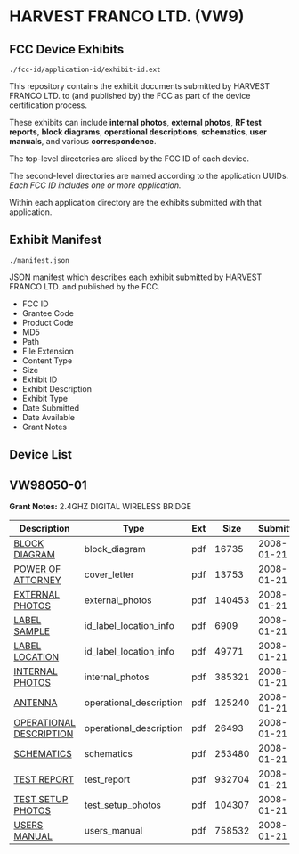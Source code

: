# HARVEST FRANCO LTD. (VW9)
## FCC Device Exhibits

```
./fcc-id/application-id/exhibit-id.ext
```

This repository contains the exhibit documents submitted by HARVEST FRANCO LTD. to (and published by) the FCC as part of the device certification process.

These exhibits can include **internal photos**, **external photos**, **RF test reports**, **block diagrams**, **operational descriptions**, **schematics**, **user manuals**, and various **correspondence**.

The top-level directories are sliced by the FCC ID of each device.

The second-level directories are named according to the application UUIDs. *Each FCC ID includes one or more application.*

Within each application directory are the exhibits submitted with that application. 

## Exhibit Manifest

```
./manifest.json
```

JSON manifest which describes each exhibit submitted by HARVEST FRANCO LTD. and published by the FCC.

- FCC ID
- Grantee Code
- Product Code
- MD5
- Path
- File Extension
- Content Type
- Size
- Exhibit ID
- Exhibit Description
- Exhibit Type
- Date Submitted
- Date Available
- Grant Notes

## Device List
## VW98050-01
**Grant Notes:** 2.4GHZ DIGITAL WIRELESS BRIDGE

| Description | Type | Ext | Size | Submitted | Available |
| ----------- | ---- | --- | ---- | --------- | --------- |
| [BLOCK DIAGRAM](VW98050-01/bf2e70f1ad9b4074a3c4024c61afa1e2/891590.pdf) | block_diagram | pdf | 16735 | 2008-01-21 | 2008-01-21 |
| [POWER OF ATTORNEY](VW98050-01/bf2e70f1ad9b4074a3c4024c61afa1e2/891600.pdf) | cover_letter | pdf | 13753 | 2008-01-21 | 2008-01-21 |
| [EXTERNAL PHOTOS](VW98050-01/bf2e70f1ad9b4074a3c4024c61afa1e2/891592.pdf) | external_photos | pdf | 140453 | 2008-01-21 | 2008-01-21 |
| [LABEL SAMPLE](VW98050-01/bf2e70f1ad9b4074a3c4024c61afa1e2/891593.pdf) | id_label_location_info | pdf | 6909 | 2008-01-21 | 2008-01-21 |
| [LABEL LOCATION](VW98050-01/bf2e70f1ad9b4074a3c4024c61afa1e2/891594.pdf) | id_label_location_info | pdf | 49771 | 2008-01-21 | 2008-01-21 |
| [INTERNAL PHOTOS](VW98050-01/bf2e70f1ad9b4074a3c4024c61afa1e2/891595.pdf) | internal_photos | pdf | 385321 | 2008-01-21 | 2008-01-21 |
| [ANTENNA](VW98050-01/bf2e70f1ad9b4074a3c4024c61afa1e2/891589.pdf) | operational_description | pdf | 125240 | 2008-01-21 | 2008-01-21 |
| [OPERATIONAL DESCRIPTION](VW98050-01/bf2e70f1ad9b4074a3c4024c61afa1e2/891591.pdf) | operational_description | pdf | 26493 | 2008-01-21 | 2008-01-21 |
| [SCHEMATICS](VW98050-01/bf2e70f1ad9b4074a3c4024c61afa1e2/891596.pdf) | schematics | pdf | 253480 | 2008-01-21 | 2008-01-21 |
| [TEST REPORT](VW98050-01/bf2e70f1ad9b4074a3c4024c61afa1e2/891598.pdf) | test_report | pdf | 932704 | 2008-01-21 | 2008-01-21 |
| [TEST SETUP PHOTOS](VW98050-01/bf2e70f1ad9b4074a3c4024c61afa1e2/891597.pdf) | test_setup_photos | pdf | 104307 | 2008-01-21 | 2008-01-21 |
| [USERS MANUAL](VW98050-01/bf2e70f1ad9b4074a3c4024c61afa1e2/891599.pdf) | users_manual | pdf | 758532 | 2008-01-21 | 2008-01-21 |
